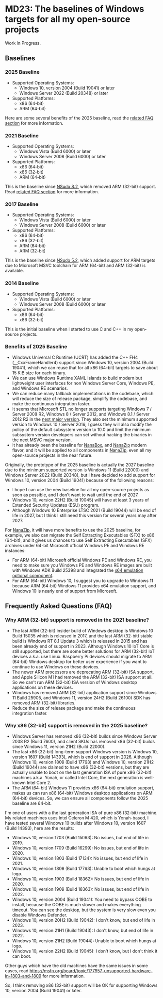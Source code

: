 ﻿# MD23: The baselines of Windows targets for all my open-source projects

Work In Progress.

## Baselines

### 2025 Baseline

- Supported Operating Systems:
  - Windows 10, version 2004 (Build 19041) or later
  - Windows Server 2022 (Build 20348) or later
- Supported Platforms:
  - x86 (64-bit)
  - ARM (64-bit)

Here are some several benefits of the 2025 baseline, read the
[related FAQ section](#benefits-of-2025-baseline) for more information.

### 2021 Baseline

- Supported Operating Systems:
  - Windows Vista (Build 6000) or later
  - Windows Server 2008 (Build 6000) or later
- Supported Platforms:
  - x86 (64-bit)
  - x86 (32-bit)
  - ARM (64-bit)

This is the baseline since [NSudo 8.2], which removed ARM (32-bit) support. Read
[related FAQ section](#why-arm-32-bit-support-is-removed-in-the-2021-baseline)
for more information.

[NSudo 8.2]: https://github.com/M2TeamArchived/NSudo/releases/tag/8.2

### 2017 Baseline

- Supported Operating Systems:
  - Windows Vista (Build 6000) or later
  - Windows Server 2008 (Build 6000) or later
- Supported Platforms:
  - x86 (64-bit)
  - x86 (32-bit)
  - ARM (64-bit)
  - ARM (32-bit)

This is the baseline since [NSudo 5.2], which added support for ARM targets due
to Microsoft MSVC toolchain for ARM (64-bit) and ARM (32-bit) is available.

[NSudo 5.2]: https://github.com/M2TeamArchived/NSudo/releases/tag/5.2

### 2014 Baseline

- Supported Operating Systems:
  - Windows Vista (Build 6000) or later
  - Windows Server 2008 (Build 6000) or later
- Supported Platforms:
  - x86 (64-bit)
  - x86 (32-bit)

This is the initial baseline when I started to use C and C++ in my open-source
projects.

### Benefits of 2025 Baseline

- Windows Universal C Runtime (UCRT) has added the C++ FH4 (__CxxFrameHandler4)
  support since Windows 10, version 2004 (Build 19041), which we can reuse that
  for all x86 (64-bit) targets to save about 15 KiB size for each binary.
- We can use Windows Runtime XAML Islands to build modern but lightweight user
  interfaces for non Windows Server Core, Windows PE, and Windows RE scenarios.
- We can reduce many fallback implementations in the codebase, which will reduce
  the size of release package, simplify the codebase, and make the continuous
  integration faster.
- It seems that Microsoft STL no longer supports targeting Windows 7 / Server
  2008 R2, Windows 8 / Server 2012, and Windows 8.1 / Server 2012 R2 in the
  [next major version]. They also set the minimum supported version to Windows
  10 / Server 2016, I guess they will also modify the policy of the default
  subsystem version to 10.0 and limit the minimum subsystem version developers
  can set without hacking the binaries in the next MSVC major version.
- It has already been the baseline for [NanaBox], and [NanaZip] modern flavor,
  and it will be applied to all components in [NanaZip], even all my open-source
  projects in the near future.

[next major version]: https://github.com/microsoft/STL/wiki/Changelog/0ce45c7fa09f7857f52d8497790b26dc126bb250#upcoming-changes-preview-1
[NanaBox]: https://github.com/M2Team/NanaBox
[NanaZip]: https://github.com/M2Team/NanaZip

Originally, the prototype of the 2025 baseline is actually the 2027 baseline due
to the minimum supported version is Windows 11 (Build 22000) and Windows Server
2022 (Build 20348), but I have decided to add support for Windows 10, version
2004 (Build 19041) because of the following reasons:

- I hope I can use the new baseline for all my open-source projects as soon as
  possible, and I don't want to wait until the end of 2027.
- Windows 10, version 22H2 (Build 19045) will have at least 3 years of Extended
  Security Updates (ESU) program.
- Although Windows 10 Enterprise LTSC 2021 (Build 19044) will be end of life in
  2027, but I think I still need this version for several years may after 2027.

For [NanaZip], it will have more benefits to use the 2025 baseline, for example,
we also can migrate the Self Extracting Executables (SFX) to x86 (64-bit), and
it gives us chances to use Self Extracting Executables (SFX) archives under
64-bit Microsoft official Windows PE and Windows RE instances:

- For ARM (64-bit) Microsoft official Windows PE and Windows RE, you need to
  make sure you Windows PE and Windows RE images are built with Windows ADK
  Build 25398 and integrated the [x64 emulation optional component].
- For ARM (64-bit) Windows 10, I suggest you to upgrade to Windows 11 because
  ARM (64-bit) Windows 11 provides x64 emulation support, and Windows 10 is
  nearly end of support from Microsoft.

[x64 emulation optional component]: https://learn.microsoft.com/en-us/windows-hardware/manufacture/desktop/winpe-add-packages--optional-components-reference?#32

## Frequently Asked Questions (FAQ)

### Why ARM (32-bit) support is removed in the 2021 baseline?

- The last ARM (32-bit) insider build of Windows desktop is Windows 10 Build
  15035 which is released in 2017, and the last ARM (32-bit) stable build is
  Windows RT 8.1 Update 3 which is released in 2015 and has been already
  end of support in 2023. Although Windows 10 IoT Core is still supported, but
  there are some better solutions for ARM (32-bit) IoT devices a.k.a. use Linux.
  Raspberry Pi devices should migrate to ARM (64-bit) Windows desktop for better
  user experience if you want to continue to use Windows on these devices.
- The newer ARM processors are deprecating ARM (32-bit) ISA support, and Apple
  Silicon M1 had removed the ARM (32-bit) ISA support at all. So we can't run
  ARM (32-bit) ISA version of Windows desktop applications on these devices.
- Windows has removed ARM (32-bit) application support since Windows 11 Build
  25905, and Windows 11, version 24H2 (Build 26100) SDK has removed ARM (32-bit)
  libraries.
- Reduce the size of release package and make the continuous integration faster.

### Why x86 (32-bit) support is removed in the 2025 baseline?

- Windows Server has removed x86 (32-bit) builds since Windows Server 2008 R2
  (Build 7600), and client SKUs has removed x86 (32-bit) builds since Windows
  11, version 21H2 (Build 22000).
- The last x86 (32-bit) long-term support Windows version is Windows 10, version
  1607 (Build 14393), which is end of support in 2026. Although Windows 10,
  version 1809 (Build 17763) and Windows 10, version 21H2 (Build 19044) are
  claimed to have x86 (32-bit) versions, but they are actually unable to boot on
  the last generation ISA of pure x86 (32-bit) machines a.k.a. Yonah, or called
  Intel Core, the next generation is well-known Intel Core 2.
- The ARM (64-bit) Windows 11 provides x86 (64-bit) emulation support, makes us
  can run x86 (64-bit) Windows desktop applications on ARM (64-bit) devices. So,
  we can ensure all components follow the 2025 baseline are 64-bit.

I'm one of users with a the last generation ISA of pure x86 (32-bit) machine. My
related machines uses Intel Celeron M 420, which is Yonah-based, I have tested
several Windows 10 builds after Windows 10, version 1607 (Build 14393), here are
the results:

- Windows 10, version 1703 (Build 15063): No issues, but end of life in 2019.
- Windows 10, version 1709 (Build 16299): No issues, but end of life in 2020.
- Windows 10, version 1803 (Build 17134): No issues, but end of life in 2021.
- Windows 10, version 1809 (Build 17763): Unable to boot which hungs at logo.
- Windows 10, version 1903 (Build 18362): No issues, but end of life in 2020.
- Windows 10, version 1909 (Build 18363): No issues, but end of life in 2022.
- Windows 10, version 2004 (Build 19041): You need to bypass OOBE to install,
  because the OOBE is much slower and makes everything timeout. You can see the
  desktop, but the system is very slow even you disable Windows Defender.
- Windows 10, version 20H2 (Build 19042): I don't know, but end of life in 2023.
- Windows 10, version 21H1 (Build 19043): I don't know, but end of life in 2022.
- Windows 10, version 21H2 (Build 19044): Unable to boot which hungs at logo.
- Windows 10, version 22H2 (Build 19045): I don't know, but I don't think it
  can boot.

Other guys which have the old machines have the same issues in some cases, read
https://msfn.org/board/topic/177957-unsupported-hardware-in-1803-and-1809 for
more information.

So, I think removing x86 (32-bit) support will be OK for supporting Windows 10,
version 2004 (Build 19041) or later.
